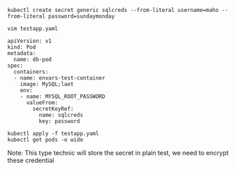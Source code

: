 ```
kubectl create secret generic sqlcreds --from-literal username=maho --from-literal password=sundaymonday
```

```
vim testapp.yaml
```


```
apiVersion: v1
kind: Pod
metadata:
  name: db-pod
spec:
  containers:
  - name: envars-test-container
    image: MySQL;laet
    env:
    - name: MYSQL_ROOT_PASSWORD
      valueFrom:
        secretKeyRef:
          name: sqlcreds
          key: password
```

```
kubectl apply -f testapp.yaml
kubectl get pods -o wide

```

Note: This type technic will store the secret in plain test, we need to encrypt these credential




```


